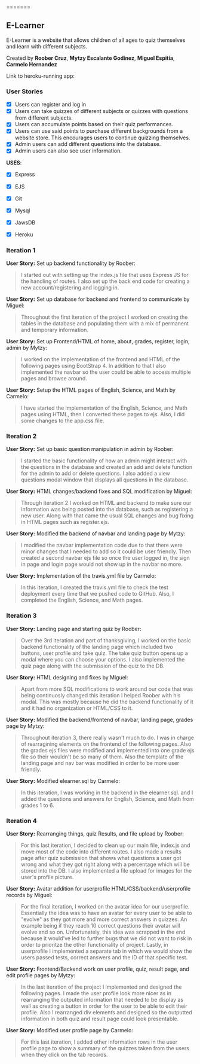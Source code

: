 =======
## E-Learner

E-Learner is a website that allows children of all ages to quiz themselves and learn with different subjects.

Created by **Roober Cruz**, **Mytzy Escalante Godinez**, **Miguel Espitia**, **Carmelo Hernandez**

Link to heroku-running app:

### User Stories

* [x] Users can register and log in
* [x] Users can take quizzes of different subjects or quizzes with questions from different subjects.
* [x] Users can accumulate points based on their quiz performances.
* [x] Users can use said points to purchase different backgrounds from a website store. This encourages users to continue quizzing themselves.
* [x] Admin users can add different questions into the database.
* [x] Admin users can also see user information.

**USES**:
* [x] Express
* [x] EJS
* [x] Git
* [x] Mysql
* [x] JawsDB
* [x] Heroku


### Iteration 1

**User Story:** Set up backend functionality by Roober:
> I started out with setting up the index.js file that uses Express JS for the handling
> of routes. I also set up the back end code for creating a new account/registering and logging in.

**User Story:** Set up database for backend and frontend to communicate by Miguel:
>Throughout the first iteration of the project I worked on creating the tables in the 
>database and populating them with a mix of permanent and temporary information.

**User Story:** Set up Frontend/HTML of home, about, grades, register, login, admin by Mytzy:
> I worked on the implementation of the frontend and HTML of the following pages using BootStrap 4.
> In addition to that I also implemented the navbar so the user could be able to access multiple pages and browse around. 

**User Story:** Setup the HTML pages of English, Science, and Math by Carmelo:
> I have started the implementation of the English, Science, and Math pages using HTML, 
> then I converted these pages to ejs. Also, I did some changes to the app.css file.

### Iteration 2

**User Story:** Set up basic question manipulation in admin by Roober:
> I started the basic functionality of how an admin might interact with the questions in the database
> and created an add and delete function for the admin to add or delete questions.
> I also added a view questions modal window that displays all questions in the database.

**User Story:** HTML changes/backend fixes and SQL modification by Miguel:
>Through iteration 2 I worked on HTML and backend to make sure our information was being posted
>into the database, such as registering a new user. Along with that came the usual SQL changes 
>and bug fixing in HTML pages such as register.ejs.

**User Story:** Modified the backend of navbar and landing page by Mytzy:
> I modified the navbar implementation code due to that there were minor changes that I needed to add 
> so it could be user friendly. Then created a second navbar ejs file so once the user logged in, the sign in page and login page
> would not show up in the navbar no more.

**User Story:** Implementation of the travis.yml file by Carmelo:
> In this iteration, I created the travis.yml file to check the test deployment every time
> that we pushed code to GitHub. Also, I completed the English, Science, and Math pages.

### Iteration 3

**User Story:** Landing page and starting quiz by Roober:
> Over the 3rd iteration and part of thanksgiving, I worked on the basic backend functionality
>of the landing page which included two buttons, user profile and take quiz. The take quiz button
>opens up a modal where you can choose your options. I also implemented the quiz page along with the 
>submission of the quiz to the DB. 

**User Story:** HTML designing and fixes by Miguel:
>Apart from more SQL modifications to work around our code that was being continuosly changed
>this iteration I helped Roober with his modal. This was mostly because he did the backend functionality of it and
>it had no organization or HTML/CSS to it.

**User Story:** Modified the backend/frontend of navbar, landing page, grades page by Mytzy:
> Throughout iteration 3, there really wasn't much to do. I was in charge of rearragining elements on the frontend of the following pages. 
> Also the grades ejs files were modified and implemented into one grade ejs file so their wouldn't be so many of them. Also the template
> of the landing page and nav bar was modified in order to be more user friendly.

**User Story:** Modified elearner.sql by Carmelo:
> In this iteration, I was working in the backend in the elearner.sql. and I added the questions and answers for English, Science, and Math from grades 1 to 6.

### Iteration 4

**User Story:** Rearranging things, quiz Results, and file upload by Roober:
> For this last iteration, I decided to clean up our main file, index.js and move most of the
>code into different routes. I also made a results page after quiz submission that shows 
>what questions a user got wrong and what they got right along with a percentage 
>which will be stored into the DB. I also implemented a file upload for images for
>the user's profile picture.

**User Story:** Avatar addition for userprofile HTML/CSS/backend/userprofile records by Miguel:
>For the final iteration, I worked on the avatar idea for our userprofile. Essentially the idea was to have an 
>avatar for every user to be able to "evolve" as they got more and more correct answers in quizzes. An example being
>if they reach 10 correct questions their avatar will evolve and so on. Unfortunately, this idea was scrapped in the end
>because it would've led to further bugs that we did not want to risk in order to prioritze the other functionality of project.
>Lastly, in userprofile I implemented a separate tab in which we would show the users passed tests, correct answers and the ID of that specific test.

**User Story:** Frontend/Backend work on user profile, quiz, result page, and edit profile pages by Mytzy:
> In the last iteration of the project I implemented and designed the following pages. I made the user profile look more nicer as in rearranging the outputed 
> information that needed to be display as well as creating a button in order for the user to be able to edit their profile.
> Also I rearranged div elements and designed so the outputted information in both quiz and result page could look presentable.

**User Story:** Modified user profile page by Carmelo:
> For this last iteration, I added other information rows in the user profile page to show a summary of the quizzes taken from the users when they click on the tab records. 
